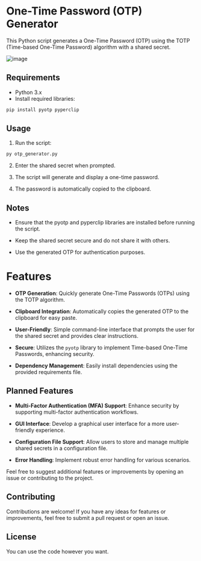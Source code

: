 # One-Time Password (OTP) Generator

This Python script generates a One-Time Password (OTP) using the TOTP (Time-based One-Time Password) algorithm with a shared secret.

![image](https://github.com/parzivalhaliday/100-python-apps/blob/main/totpgenarator/image.png)


## Requirements

- Python 3.x
- Install required libraries:

```python
pip install pyotp pyperclip
```
## Usage

1) Run the script:

```python
py otp_generator.py
```

2) Enter the shared secret when prompted.

3) The script will generate and display a one-time password.

4) The password is automatically copied to the clipboard.

## Notes
- Ensure that the pyotp and pyperclip libraries are installed before running the script.

- Keep the shared secret secure and do not share it with others.

- Use the generated OTP for authentication purposes.

# Features

- **OTP Generation**: Quickly generate One-Time Passwords (OTPs) using the TOTP algorithm.
  
- **Clipboard Integration**: Automatically copies the generated OTP to the clipboard for easy paste.

- **User-Friendly**: Simple command-line interface that prompts the user for the shared secret and provides clear instructions.

- **Secure**: Utilizes the `pyotp` library to implement Time-based One-Time Passwords, enhancing security.

- **Dependency Management**: Easily install dependencies using the provided requirements file.

## Planned Features

- **Multi-Factor Authentication (MFA) Support**: Enhance security by supporting multi-factor authentication workflows.

- **GUI Interface**: Develop a graphical user interface for a more user-friendly experience.

- **Configuration File Support**: Allow users to store and manage multiple shared secrets in a configuration file.

- **Error Handling**: Implement robust error handling for various scenarios.

Feel free to suggest additional features or improvements by opening an issue or contributing to the project.


## Contributing
Contributions are welcome! If you have any ideas for features or improvements, feel free to submit a pull request or open an issue. 

## License
You can use the code however you want.

